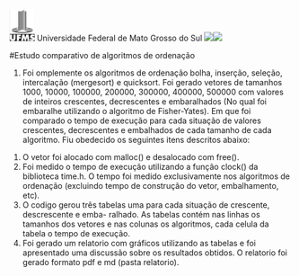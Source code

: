 ![](img//Aspose.Words.68e5d37e-2bf4-45cb-9c50-a1201ec048ba.001.jpeg)   Universidade Federal de Mato Grosso do Sul   ![](img//Aspose.Words.68e5d37e-2bf4-45cb-9c50-a1201ec048ba.002.png)![](img//Aspose.Words.68e5d37e-2bf4-45cb-9c50-a1201ec048ba.003.png)


#Estudo comparativo de algoritmos de ordenação

1. Foi omplemente os algoritmos de ordenação bolha, inserção, seleção, intercalação (mergesort) e quicksort. Foi gerado vetores de tamanhos 1000, 10000, 100000, 200000, 300000, 400000, 500000 com valores de inteiros crescentes, decrescentes e embaralhados (No qual foi embaralhe utilizando o algoritmo de Fisher-Yates). Em que foi comparado o tempo de execução para cada situação de valores crescentes, decrescentes e embalhados de cada tamanho de cada algoritmo. Fiu obedecido os seguintes itens descritos abaixo:

1) O vetor foi alocado com malloc() e desalocado com free().
2) Foi medido o tempo de execução utilizando a função clock() da biblioteca time.h. O tempo foi medido exclusivamente nos algoritmos de ordenação (excluindo tempo de construção do vetor, embalhamento, etc).
3) O codigo gerou três tabelas uma para cada situação de crescente, descrescente e emba- ralhado. As tabelas contém nas linhas os tamanhos dos vetores e nas colunas os algoritmos, cada celula da tabela o tempo de execução.
4) Foi gerado um relatorio com gráficos utilizando as tabelas e foi apresentado uma discussão sobre os resultados obtidos. O relatorio foi gerado formato pdf e md (pasta relatorio).
